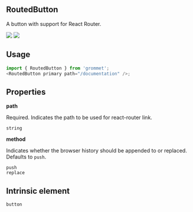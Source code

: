 ## RoutedButton

A button with support for React Router.

[![](https://cdn-images-1.medium.com/fit/c/120/120/1*TD1P0HtIH9zF0UEH28zYtw.png)](https://storybook.grommet.io/?selectedKind=RoutedButton&full=0&addons=0&stories=1&panelRight=0) [![](https://codesandbox.io/static/img/play-codesandbox.svg)](https://codesandbox.io/s/github/grommet/grommet-sandbox?initialpath=routedbutton&module=%2Fsrc%2FRoutedButton.js)

## Usage

```javascript
import { RoutedButton } from 'grommet';
<RoutedButton primary path="/documentation" />;
```

## Properties

**path**

Required. Indicates the path to be used for react-router link.

```
string
```

**method**

Indicates whether the browser history should be appended to or
replaced. Defaults to `push`.

```
push
replace
```

## Intrinsic element

```
button
```
